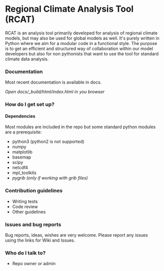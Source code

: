 # Regional Climate Analysis Tool (RCAT) #

RCAT is an analysis tool primarily developed for analysis of regional climate
models, but may also be used for global models as well. It's purely written in
Python where we aim for a modular code in a functional style. The purpose is
to get an efficient and structured way of collaboration within our model
developers but also for non pythonists that want to use the tool for standard
climate data analysis.  

### Documentation ###

Most recent documentation is available in docs.

*Open docs/_build/html/index.html in you browser*

### How do I get set up? ###

#### Dependencies ####

Most modules are included in the repo but some standard python modules are a prerequisite:

* python3 (python2 is not supported)
* numpy
* matplotlib
* basemap
* scipy
* netcdf4
* mpl_toolkits
* *pygrib (only if working with grib files)*

### Contribution guidelines ###

* Writing tests
* Code review
* Other guidelines

### Issues and bug reports ###

Bug reports, ideas, wishes are very welcome. Please report any issues using the links for Wiki and Issues.

### Who do I talk to? ###

* Repo owner or admin

